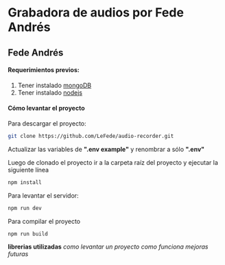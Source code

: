 # Grabadora de audios por Fede Andrés
## Fede Andrés

#### Requerimientos previos:
1. Tener instalado [mongoDB](https://www.mongodb.com/try/download/community)
2. Tener instalado [nodejs](https://nodejs.org/es/)



#### Cómo levantar el proyecto
Para descargar el proyecto: 
```bash
git clone https://github.com/LeFede/audio-recorder.git
```


Actualizar las variables de **".env example"** y renombrar a sólo **".env"**

Luego de clonado el proyecto ir a la carpeta raíz del proyecto y ejecutar la siguiente línea
```bash
npm install
```

Para levantar el servidor:
```bash
npm run dev
```



Para compilar el proyecto
```bash
npm run build
```



**librerias utilizadas**
*como levantar un proyecto*
*como funciona*
*mejoras futuras*

